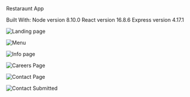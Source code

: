 Restaraunt App

Built With:
Node version 8.10.0
React version 16.8.6
Express version 4.17.1


![Landing page](https://i.ibb.co/ctKDtp1/carousel.gif)

![Menu](https://i.ibb.co/yk6mDJp/menu.gif)

![Info page](https://i.imgur.com/H0VcENj.png)

![Careers Page](https://i.imgur.com/IFqxisB.jpg)

![Contact Page](https://i.imgur.com/AFqNeGA.png)

![Contact Submitted](https://i.imgur.com/8LTof3p.png)

